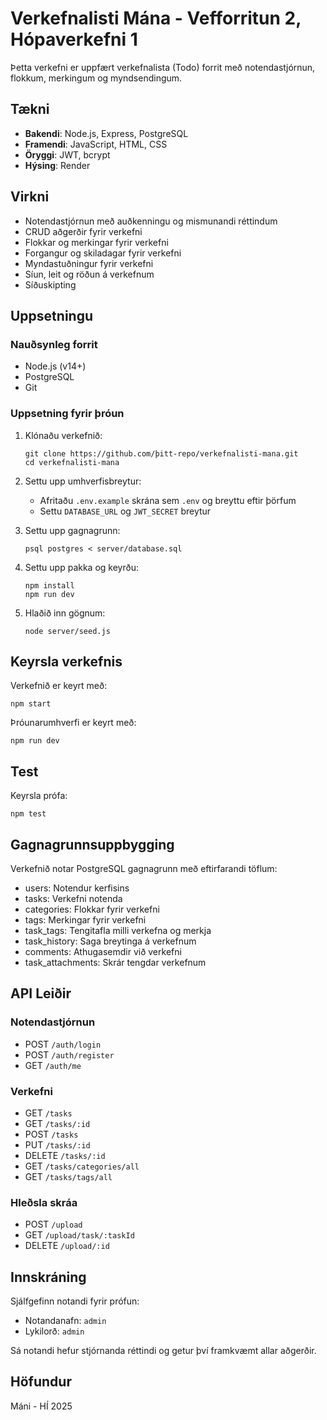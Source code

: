 # Verkefnalisti Mána - Vefforritun 2, Hópaverkefni 1

Þetta verkefni er uppfært verkefnalista (Todo) forrit með notendastjórnun, flokkum, merkingum og myndsendingum.

## Tækni

- **Bakendi**: Node.js, Express, PostgreSQL
- **Framendi**: JavaScript, HTML, CSS
- **Öryggi**: JWT, bcrypt
- **Hýsing**: Render

## Virkni

- Notendastjórnun með auðkenningu og mismunandi réttindum
- CRUD aðgerðir fyrir verkefni
- Flokkar og merkingar fyrir verkefni
- Forgangur og skiladagar fyrir verkefni
- Myndastuðningur fyrir verkefni
- Síun, leit og röðun á verkefnum
- Síðuskipting

## Uppsetningu

### Nauðsynleg forrit

- Node.js (v14+)
- PostgreSQL
- Git

### Uppsetning fyrir þróun

1. Klónaðu verkefnið:
   ```
   git clone https://github.com/þitt-repo/verkefnalisti-mana.git
   cd verkefnalisti-mana
   ```

2. Settu upp umhverfisbreytur:
   - Afritaðu `.env.example` skrána sem `.env` og breyttu eftir þörfum
   - Settu `DATABASE_URL` og `JWT_SECRET` breytur

3. Settu upp gagnagrunn:
   ```
   psql postgres < server/database.sql
   ```

4. Settu upp pakka og keyrðu:
   ```
   npm install
   npm run dev
   ```

5. Hlaðið inn gögnum:
   ```
   node server/seed.js
   ```

## Keyrsla verkefnis

Verkefnið er keyrt með:
```
npm start
```

Þróunarumhverfi er keyrt með:
```
npm run dev
```

## Test

Keyrsla prófa:
```
npm test
```

## Gagnagrunnsuppbygging

Verkefnið notar PostgreSQL gagnagrunn með eftirfarandi töflum:
- users: Notendur kerfisins
- tasks: Verkefni notenda
- categories: Flokkar fyrir verkefni
- tags: Merkingar fyrir verkefni
- task_tags: Tengitafla milli verkefna og merkja
- task_history: Saga breytinga á verkefnum
- comments: Athugasemdir við verkefni
- task_attachments: Skrár tengdar verkefnum

## API Leiðir

### Notendastjórnun
- POST `/auth/login`
- POST `/auth/register`
- GET `/auth/me`

### Verkefni
- GET `/tasks`
- GET `/tasks/:id`
- POST `/tasks`
- PUT `/tasks/:id`
- DELETE `/tasks/:id`
- GET `/tasks/categories/all`
- GET `/tasks/tags/all`

### Hleðsla skráa
- POST `/upload`
- GET `/upload/task/:taskId`
- DELETE `/upload/:id`

## Innskráning

Sjálfgefinn notandi fyrir prófun:

- Notandanafn: `admin` 
- Lykilorð: `admin`

Sá notandi hefur stjórnanda réttindi og getur því framkvæmt allar aðgerðir.

## Höfundur

Máni - HÍ 2025

